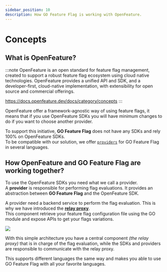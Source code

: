 ```yaml
---
sidebar_position: 10
description: How GO Feature Flag is working with OpenFeature.
---
```


# Concepts

## What is OpenFeature?
:::note
OpenFeature is an open standard for feature flag management, created to support a robust feature flag ecosystem using cloud native technologies. OpenFeature provides a unified API and SDK, and a developer-first, cloud-native implementation, with extensibility for open source and commercial offerings.

https://docs.openfeature.dev/docs/category/concepts
:::

OpenFeature offer a framework-agnostic way of using feature flags, it means that if you use OpenFeature SDKs you will have minimum changes to do if you want to choose another provider.

To support this initiative, **GO Feature Flag** does not have any SDKs and rely 100% on OpenFeature SDKs.  
To be compatible with our solution, we offer [`providers`](https://docs.openfeature.dev/docs/reference/concepts/provider) for GO Feature Flag in several languages. 


## How OpenFeature and GO Feature Flag are working together?

To use the OpenFeature SDKs you need what we call a provider.  
A **provider** is responsible for performing flag evaluations. It provides an abstraction between **GO Feature Flag** and the OpenFeature SDK.

A provider need a backend service to perform the flag evaluation. This is why we have introduced the [**relay proxy**](../relay_proxy).  
This component retrieve your feature flag configuration file using the GO module and expose APIs to get your flags variations.

![](/docs/openfeature/concepts.jpg)

With this simple architecture you have a central component _(the relay proxy)_ that is in charge of the flag evaluation, while the SDKs and providers are responsible to communicate with the relay proxy.

This supports different languages the same way and makes you able to use GO Feature Flag with all your favorite languages.
